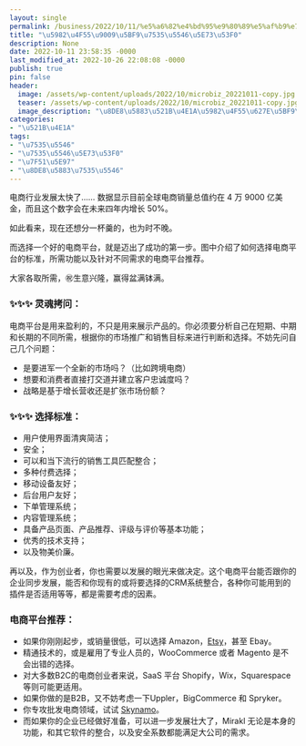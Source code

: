 ```yaml
---
layout: single
permalink: /business/2022/10/11/%e5%a6%82%e4%bd%95%e9%80%89%e5%af%b9%e7%94%b5%e5%95%86%e5%b9%b3%e5%8f%b0/
title: "\u5982\u4F55\u9009\u5BF9\u7535\u5546\u5E73\u53F0"
description: None
date: 2022-10-11 23:58:35 -0000
last_modified_at: 2022-10-26 22:08:08 -0000
publish: true
pin: false
header:
  image: /assets/wp-content/uploads/2022/10/microbiz_20221011-copy.jpg
  teaser: /assets/wp-content/uploads/2022/10/microbiz_20221011-copy.jpg
  image_description: "\u8DE8\u5883\u521B\u4E1A\u5982\u4F55\u627E\u5BF9\u7535\u5546\u5E73\u53F0"
categories:
- "\u521B\u4E1A"
tags:
- "\u7535\u5546"
- "\u7535\u5546\u5E73\u53F0"
- "\u7F51\u5E97"
- "\u8DE8\u5883\u7535\u5546"
---
```

电商行业发展太快了…… 数据显示目前全球电商销量总值约在 4 万 9000 亿美金，而且这个数字会在未来四年内增长 50%。

如此看来，现在还想分一杯羹的，也为时不晚。

而选择一个好的电商平台，就是迈出了成功的第一步。图中介绍了如何选择电商平台的标准，所需功能以及针对不同需求的电商平台推荐。

大家各取所需，㊗️生意兴隆，赢得盆满钵满。

### ✨✨✨ 灵魂拷问：

电商平台是用来盈利的，不只是用来展示产品的。你必须要分析自己在短期、中期和长期的不同所需，根据你的市场推广和销售目标来进行判断和选择。不妨先问自己几个问题：

* 是要进军一个全新的市场吗？（比如跨境电商）
* 想要和消费者直接打交道并建立客户忠诚度吗？
* 战略是基于增长营收还是扩张市场份额？

### ✨✨✨ 选择标准：

* 用户使用界面清爽简洁；
* 安全；
* 可以和当下流行的销售工具匹配整合；
* 多种付费选择；
* 移动设备友好；
* 后台用户友好；
* 下单管理系统；
* 内容管理系统；
* 具备产品页面、产品推荐、评级与评价等基本功能；
* 优秀的技术支持；
* 以及物美价廉。

再以及，作为创业者，你也需要以发展的眼光来做决定。这个电商平台能否跟你的企业同步发展，能否和你现有的或将要选择的CRM系统整合，各种你可能用到的插件是否适用等等，都是需要考虑的因素。

### 电商平台推荐：

* 如果你刚刚起步，或销量很低，可以选择 Amazon，[Etsy](https://aswebuild.com/business/2022/06/15/etsy/)，甚至 Ebay。
* 精通技术的，或是雇用了专业人员的，WooCommerce 或者 Magento 是不会出错的选择。
* 对大多数B2C的电商创业者来说，SaaS 平台 Shopify，Wix，Squarespace 等则可能更适用。
* 如果你做的是B2B，又不妨考虑一下Uppler，BigCommerce 和 Spryker。
* 你专攻批发电商领域，试试 [Skynamo](https://skynamo.com)。
* 而如果你的企业已经做好准备，可以进一步发展壮大了，Mirakl 无论是本身的功能，和其它软件的整合，以及安全系数都能满足大公司的需求。
